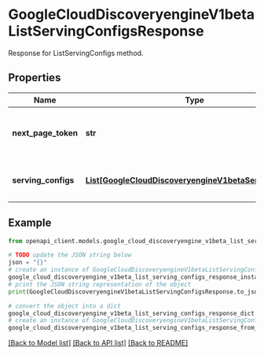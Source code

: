 # GoogleCloudDiscoveryengineV1betaListServingConfigsResponse

Response for ListServingConfigs method.

## Properties

Name | Type | Description | Notes
------------ | ------------- | ------------- | -------------
**next_page_token** | **str** | Pagination token, if not returned indicates the last page. | [optional] 
**serving_configs** | [**List[GoogleCloudDiscoveryengineV1betaServingConfig]**](GoogleCloudDiscoveryengineV1betaServingConfig.md) | All the ServingConfigs for a given dataStore. | [optional] 

## Example

```python
from openapi_client.models.google_cloud_discoveryengine_v1beta_list_serving_configs_response import GoogleCloudDiscoveryengineV1betaListServingConfigsResponse

# TODO update the JSON string below
json = "{}"
# create an instance of GoogleCloudDiscoveryengineV1betaListServingConfigsResponse from a JSON string
google_cloud_discoveryengine_v1beta_list_serving_configs_response_instance = GoogleCloudDiscoveryengineV1betaListServingConfigsResponse.from_json(json)
# print the JSON string representation of the object
print(GoogleCloudDiscoveryengineV1betaListServingConfigsResponse.to_json())

# convert the object into a dict
google_cloud_discoveryengine_v1beta_list_serving_configs_response_dict = google_cloud_discoveryengine_v1beta_list_serving_configs_response_instance.to_dict()
# create an instance of GoogleCloudDiscoveryengineV1betaListServingConfigsResponse from a dict
google_cloud_discoveryengine_v1beta_list_serving_configs_response_from_dict = GoogleCloudDiscoveryengineV1betaListServingConfigsResponse.from_dict(google_cloud_discoveryengine_v1beta_list_serving_configs_response_dict)
```
[[Back to Model list]](../README.md#documentation-for-models) [[Back to API list]](../README.md#documentation-for-api-endpoints) [[Back to README]](../README.md)



